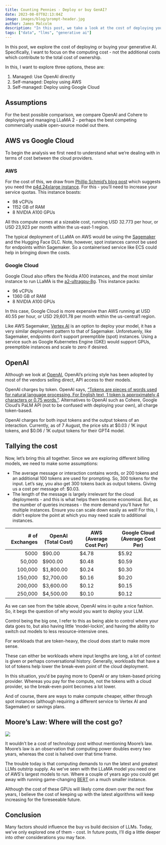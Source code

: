 ```yaml
---
title: Counting Pennies - Deploy or buy GenAI?
date: 2023-08-07T02:13:04Z
image: images/blog/prompt-header.jpg
author: James Malcolm
description: "In this post, we take a look at the cost of deploying your generative AI on AWS and Google cloud, and compare it to that of OpenAI's pricing model"
tags: ["data", "llms", "generative ai"]
---
```


In this post, we explore the cost of deploying or buying your generative AI. Specifically, I want to focus on the computing cost - not the additional costs which contribute to the total cost of ownership.

In this, I want to explore three options, these are:

1. Managed: Use OpenAI directly
2. Self-managed: Deploy using AWS
3. Self-managed: Deploy using Google Cloud

## Assumptions

For the best possible comparison, we compare OpenAI and Cohere to deploying and managing LLaMA 2 - perhaps the best competing commercially usable open-source model out there.

## AWS vs Google Cloud

To begin the analysis we first need to understand what we’re dealing with in terms of cost between the cloud providers.

### AWS

For the cost of this, we draw from [Phillip Schmid’s blog post](https://www.philschmid.de/sagemaker-llama-llm) which suggests you need the [p4d.24xlarge instance](https://aws.amazon.com/ec2/instance-types/p4/). For this - you’ll need to increase your service quotas. This instance boasts:
* 98 vCPUs
* 1152 GB of RAM
* 8 NVIDIA A100 GPUs

All this compute comes at a sizeable cost, running USD 32.773 per hour, or USD 23,923 per month within the us-east-1 region.

The typical deployment of LLaMA on AWS would be using the [Sagemaker](https://aws.amazon.com/sagemaker/) and the Hugging Face DLC. Note, however, spot instances cannot be used for endpoints within Sagemaker. So a containerised service like ECS could help in bringing down the costs.

### Google Cloud

Google Cloud also offers the Nvidia A100 instances, and the most similar instance to run LLaMA is the [a2-ultragpu-8g](https://cloud.google.com/compute/docs/gpus#a100-80gb). This instance packs:

* 96 vCPUs
* 1360 GB of RAM
* 8 NVIDIA A100 GPUs

In this case, Google Cloud is more expensive than AWS running at USD 40.55 per hour, or USD 29,601.78 per month within the us-central1 region.

Like AWS Sagemaker, [Vertex AI](https://cloud.google.com/vertex-ai) is an option to deploy your model, it has a very similar deployment pattern to that of Sagemaker. Unforetuenly, like Sagemaker, endpoints don’t support preemptible (spot) instances. Using a service such as Google Kubernetes Engine (GKE) would support GPUs, preemptible instances and scale to zero if desired.

## OpenAI

Although we look at [OpenAI](https://openai.com/), OpenAI’s pricing style has been adopted by most of the vendors selling direct, API access to their models.

OpenAI charges by token. OpenAI says, [“Tokens are pieces of words used for natural language processing. For English text, 1 token is approximately 4 characters or 0.75 words.”](https://openai.com/pricing). Alternatives to OpenAI such as Cohere, Google Cloud’s PaLM API (not to be confused with deploying your own), all charge token-based.

OpenAI charges for both input tokens and the output tokens of an interaction. Currently, as of 7 August, the price sits at $0.03 / 1K input tokens, and $0.06 / 1K output tokens for their GPT4 model.

## Tallying the cost

Now, let’s bring this all together. Since we are exploring different billing models, we need to make some assumptions:
* The average message or interaction contains words, or 200 tokens and an additional 100 tokens are used for prompting. So, 300 tokens for the input. Let’s say, you also get 300 tokens back as output tokens. Giving us a cost per message of: $0.03.
* The length of the message is largely irrelevant for the cloud deployments - and this is what helps them become economical. But, as the number of queries increases - the more demand you’ll have for multiple instances. Ensure you can scale down easily as well! For this, I didn't explore the point at which you may need scale  to additional instances.

| # of Exchanges | OpenAI (Total Cost) | AWS (Average Cost Per) | Google Cloud (Average Cost Per) |
|---------------:|---------------------|------------------------|---------------------------------|
|       	5000 |          	$90.00 |              	$4.78 |                       	$5.92 |
|     	50,000 |         	$900.00 |              	$0.48 |                       	$0.59 |
|    	100,000 |       	$1,800.00 |              	$0.24 |                       	$0.30 |
|    	150,000 |       	$2,700.00 |              	$0.16 |                       	$0.20 |
|    	200,000 |       	$3,600.00 |              	$0.12 |                       	$0.15 |
|    	250,000 |       	$4,500.00 |              	$0.10 |                       	$0.12 |


As we can see from the table above, OpenAI wins in quite a nice fashion. So, it begs the question of why would you want to deploy your LLM.

Control being the big one, I refer to this as being able to control where your data goes to, but also having little ‘model-lockin’, and having the ability to switch out models to less resource-intensive ones.

For workloads that are token-heavy, the cloud does start to make more sense.

These can either be workloads where input lengths are long, a lot of context is given or perhaps conversational history. Generally, workloads that have a lot of tokens help lower the break-even point of the cloud deployment. 

In this situation, you’d be paying more to OpenAI or any token-based pricing provider. Whereas you pay for the compute, not the tokens with a cloud provider, so the break-even point becomes a lot lower.

And of course, there are ways to make compute cheaper, either through spot instances (although requiring a different service to Vertex AI and Sagemaker) or savings plans.

## Moore’s Law: Where will the cost go?

![](/static/images/moore-law.jpg)

It wouldn’t be a cost of technology post without mentioning Moore’s law. Moore’s law is an observation that computing power doubles every two years, whereas the cost is halved over that time frame.

The trouble today is that computing demands to run the latest and greatest LLMs outstrip supply. As we've seen with the LLaMA model you need one of AWS's largest models to run. Where a couple of years ago you could get away with running game-changing [BERT](https://www.techtarget.com/searchenterpriseai/definition/BERT-language-model) on a much smaller instance.

Although the cost of these GPUs will likely come down over the next few years, I believe the cost of keeping up with the latest algorithms will keep increasing for the foreseeable future.

## Conclusion

Many factors should influence the buy vs build decision of LLMs. Today, we’ve only explored one of them - cost. In future posts, I’ll dig a little deeper into other considerations you may face.